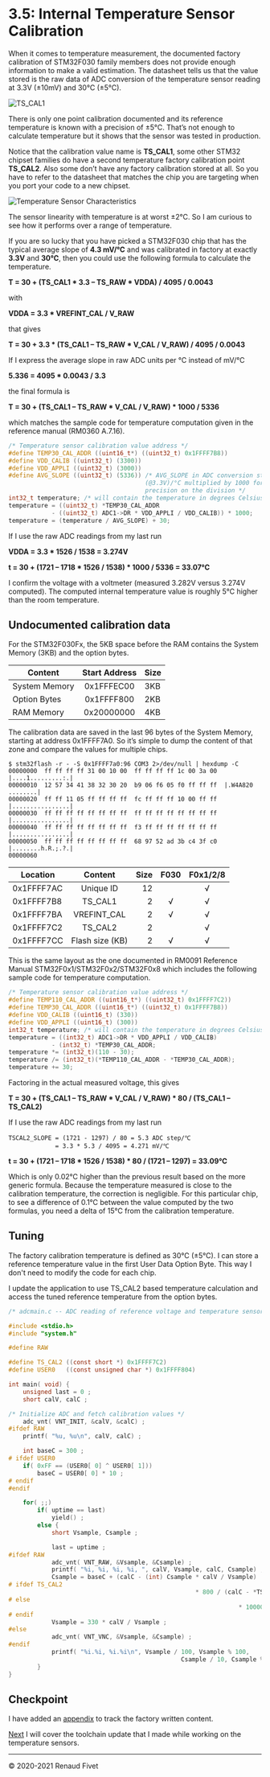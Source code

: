 # 3.5: Internal Temperature Sensor Calibration

When it comes to temperature measurement, the documented factory
calibration of STM32F030 family members does not provide enough
information to make a valid estimation. The datasheet tells us that the
value stored is the raw data of ADC conversion of the temperature sensor
reading at 3.3V (±10mV) and 30℃ (±5℃).

![TS_CAL1]( img/34_tscal1.png)

There is only one point calibration documented and its reference
temperature is known with a precision of ±5℃. That’s not enough to
calculate temperature but it shows that the sensor was tested in
production.

Notice that the calibration value name is **TS_CAL1**, some other STM32
chipset families do have a second temperature factory calibration point
**TS_CAL2**. Also some don’t have any factory calibration stored at all.
So you have to refer to the datasheet that matches the chip you are
targeting when you port your code to a new chipset.

![Temperature Sensor Characteristics]( img/35_tschar.png)

The sensor linearity with temperature is at worst ±2℃. So I am curious
to see how it performs over a range of temperature.

If you are so lucky that you have picked a STM32F030 chip that has the
typical average slope of **4.3 mV/℃** and was calibrated in factory at
exactly **3.3V** and **30℃**, then you could use the following formula
to calculate the temperature.

**T = 30 + (TS_CAL1 * 3.3 – TS_RAW * VDDA) / 4095 / 0.0043**

with

**VDDA = 3.3 * VREFINT_CAL / V_RAW**

that gives

**T = 30 + 3.3 * (TS_CAL1 – TS_RAW * V_CAL / V_RAW) / 4095 / 0.0043**

If I express the average slope in raw ADC units per ℃ instead of mV/℃

**5.336 = 4095 * 0.0043 / 3.3**

the final formula is

**T = 30 + (TS_CAL1 – TS_RAW * V_CAL / V_RAW) * 1000 / 5336**

which matches the sample code for temperature computation given in the
reference manual (RM0360 A.7.16).

```c
/* Temperature sensor calibration value address */
#define TEMP30_CAL_ADDR ((uint16_t*) ((uint32_t) 0x1FFFF7B8))
#define VDD_CALIB ((uint32_t) (3300))
#define VDD_APPLI ((uint32_t) (3000))
#define AVG_SLOPE ((uint32_t) (5336)) /* AVG_SLOPE in ADC conversion step
                                      (@3.3V)/°C multiplied by 1000 for
                                      precision on the division */
int32_t temperature; /* will contain the temperature in degrees Celsius */
temperature = ((uint32_t) *TEMP30_CAL_ADDR
            - ((uint32_t) ADC1->DR * VDD_APPLI / VDD_CALIB)) * 1000;
temperature = (temperature / AVG_SLOPE) + 30;
```

If I use the raw ADC readings from my last run

**VDDA = 3.3 * 1526 / 1538 = 3.274V**

**t = 30 + (1721 – 1718 * 1526 / 1538) * 1000 / 5336 = 33.07℃**

I confirm the voltage with a voltmeter (measured 3.282V versus 3.274V
computed). The computed internal temperature value is roughly 5℃ higher
than the room temperature.

## Undocumented calibration data

For the STM32F030Fx, the 5KB space before the RAM contains the System
Memory (3KB) and the option bytes.

| Content       | Start Address | Size |
|---------------|:-------------:|------|
| System Memory | 0x1FFFEC00    | 3KB  |
| Option Bytes  | 0x1FFFF800	| 2KB  |
| RAM Memory	| 0x20000000    | 4KB  |

The calibration data are saved in the last 96 bytes of the System
Memory, starting at address 0x1FFFF7A0. So it’s simple to dump the
content of that zone and compare the values for multiple chips.

```
$ stm32flash -r - -S 0x1FFFF7a0:96 COM3 2>/dev/null | hexdump -C
00000000  ff ff ff ff 31 00 10 00  ff ff ff ff 1c 00 3a 00  |....1.........:.|
00000010  12 57 34 41 38 32 30 20  b9 06 f6 05 f0 ff ff ff  |.W4A820 ........|
00000020  ff ff 11 05 ff ff ff ff  fc ff ff ff 10 00 ff ff  |................|
00000030  ff ff ff ff ff ff ff ff  ff ff ff ff ff ff ff ff  |................|
00000040  ff ff ff ff ff ff ff ff  f3 ff ff ff ff ff ff ff  |................|
00000050  ff ff ff ff ff ff ff ff  68 97 52 ad 3b c4 3f c0  |........h.R.;.?.|
00000060
```

| Location   | Content         | Size | F030 | F0x1/2/8 |
|------------|:---------------:|-----:|:----:|:--------:|
| 0x1FFFF7AC | Unique ID       | 12   |	     | √        |
| 0x1FFFF7B8 | TS_CAL1         | 2    |	√    | √        |
| 0x1FFFF7BA | VREFINT_CAL     | 2    |	√    | √        |
| 0x1FFFF7C2 | TS_CAL2         | 2    |      | √        |
| 0x1FFFF7CC | Flash size (KB) | 2    |	√    | √        |

This is the same layout as the one documented in RM0091 Reference Manual
STM32F0x1/STM32F0x2/STM32F0x8 which includes the following sample code
for temperature computation.

```c
/* Temperature sensor calibration value address */
#define TEMP110_CAL_ADDR ((uint16_t*) ((uint32_t) 0x1FFFF7C2))
#define TEMP30_CAL_ADDR ((uint16_t*) ((uint32_t) 0x1FFFF7B8))
#define VDD_CALIB ((uint16_t) (330))
#define VDD_APPLI ((uint16_t) (300))
int32_t temperature; /* will contain the temperature in degrees Celsius */
temperature = ((int32_t) ADC1->DR * VDD_APPLI / VDD_CALIB)
            - (int32_t) *TEMP30_CAL_ADDR;
temperature *= (int32_t)(110 - 30);
temperature /= (int32_t)(*TEMP110_CAL_ADDR - *TEMP30_CAL_ADDR);
temperature += 30;
```

Factoring in the actual measured voltage, this gives

**T = 30 + (TS_CAL1 – TS_RAW * V_CAL / V_RAW) * 80 / (TS_CAL1 – TS_CAL2)**

If I use the raw ADC readings from my last run

```
TSCAL2_SLOPE = (1721 - 1297) / 80 = 5.3 ADC step/℃
             = 3.3 * 5.3 / 4095 = 4.271 mV/℃
```

**t = 30 + (1721 – 1718 * 1526 / 1538) * 80 / (1721 – 1297) = 33.09℃**

Which is only 0.02℃ higher than the previous result based on the more
generic formula. Because the temperature measured is close to the
calibration temperature, the correction is negligible. For this
particular chip, to see a difference of 0.1℃ between the value computed
by the two formulas, you need a delta of 15℃ from the calibration
temperature.

## Tuning

The factory calibration temperature is defined as 30℃ (±5℃). I can store
a reference temperature value in the first User Data Option Byte. This
way I don't need to modify the code for each chip.

I update the application to use TS_CAL2 based temperature calculation and
access the tuned reference temperature from the option bytes.

```c
/* adcmain.c -- ADC reading of reference voltage and temperature sensor */

#include <stdio.h>
#include "system.h"

#define RAW

#define TS_CAL2 ((const short *) 0x1FFFF7C2)
#define USER0   ((const unsigned char *) 0x1FFFF804)

int main( void) {
    unsigned last = 0 ;
    short calV, calC ;

/* Initialize ADC and fetch calibration values */
    adc_vnt( VNT_INIT, &calV, &calC) ;
#ifdef RAW
    printf( "%u, %u\n", calV, calC) ;

    int baseC = 300 ;
# ifdef USER0
    if( 0xFF == (USER0[ 0] ^ USER0[ 1]))
        baseC = USER0[ 0] * 10 ;
# endif
#endif

    for( ;;)
        if( uptime == last)
            yield() ;
        else {
            short Vsample, Csample ;

            last = uptime ;
#ifdef RAW
            adc_vnt( VNT_RAW, &Vsample, &Csample) ;
            printf( "%i, %i, %i, %i, ", calV, Vsample, calC, Csample) ;
            Csample = baseC + (calC - (int) Csample * calV / Vsample)
# ifdef TS_CAL2
                                                    * 800 / (calC - *TS_CAL2) ;
# else
                                                                * 10000 / 5336 ;
# endif
            Vsample = 330 * calV / Vsample ;
#else
            adc_vnt( VNT_VNC, &Vsample, &Csample) ;
#endif
            printf( "%i.%i, %i.%i\n", Vsample / 100, Vsample % 100,
                                                Csample / 10, Csample % 10) ;
        }
}
```

## Checkpoint

I have added an [appendix]( AA_factory) to track the factory written content.

[Next]( 36_update) I will cover the toolchain update that I made while
working on the temperature sensors.

___
© 2020-2021 Renaud Fivet

